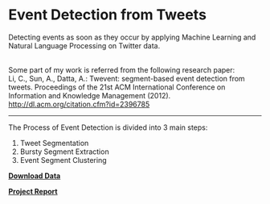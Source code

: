 # Event Detection from Tweets
Detecting events as soon as they occur by applying Machine Learning and Natural Language Processing on Twitter data.

<br>Some part of my work is referred from the following research paper: 
<br>Li, C., Sun, A., Datta, A.: Twevent: segment-based event detection from tweets. Proceedings of the 21st ACM International Conference on Information and Knowledge Management (2012). http://dl.acm.org/citation.cfm?id=2396785
<hr>

The Process of Event Detection is divided into 3 main steps:
1. Tweet Segmentation
2. Bursty Segment Extraction
3. Event Segment Clustering

**[Download Data](https://drive.google.com/drive/folders/1p4HH4r1i3JZrPbtThbqSbl-WipfqWuOO?usp=sharing)**

**[Project Report](https://github.com/kevalmorabia97/Event-Detection-from-Tweets/blob/master/Keval%20Morabia%20-%20Segment%20Based%20Event%20Detection%20Project_Report.pdf)**
